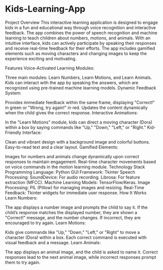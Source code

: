 # Kids-Learning-App
Project Overview
This interactive learning application is designed to engage kids in a fun and educational way through voice recognition and interactive feedback. The app combines the power of speech recognition and machine learning to teach children about numbers, motions, and animals. With an intuitive interface, kids can actively participate by speaking their responses and receive real-time feedback for their efforts. The app includes gamified elements such as moving characters and changing images to keep the experience exciting and motivating.

Features
Voice-Activated Learning Modules:

Three main modules: Learn Numbers, Learn Motions, and Learn Animals.
Kids can interact with the app by speaking the answers, which are recognized using pre-trained machine learning models.
Dynamic Feedback System:

Provides immediate feedback within the same frame, displaying "Correct!" in green or "Wrong, try again!" in red.
Updates the content dynamically when the child gives the correct response.
Interactive Animations:

In the "Learn Motions" module, kids can direct a moving character (Dora) within a box by saying commands like "Up," "Down," "Left," or "Right."
Kid-Friendly Interface:

Clean and vibrant design with a background image and colorful buttons.
Easy-to-read text and a clear layout.
Gamified Elements:

Images for numbers and animals change dynamically upon correct responses to maintain engagement.
Real-time character movements based on voice commands in the motion learning module.
Technology Stack
Programming Language: Python
GUI Framework: Tkinter
Speech Processing:
SoundDevice: For audio recording.
Librosa: For feature extraction (MFCC).
Machine Learning Models: TensorFlow/Keras.
Image Processing: PIL (Pillow) for managing images and resizing.
Real-Time Feedback: Tkinter widgets for immediate user response.
How It Works
Learn Numbers:

The app displays a number image and prompts the child to say it.
If the child’s response matches the displayed number, they are shown a "Correct!" message, and the number changes.
If incorrect, they are encouraged to try again.
Learn Motions:

Kids give commands like "Up," "Down," "Left," or "Right" to move a character (Dora) within a box.
Each correct command is executed with visual feedback and a message.
Learn Animals:

The app displays an animal image, and the child is asked to name it.
Correct responses lead to the next animal image, while incorrect responses prompt them to try again.
